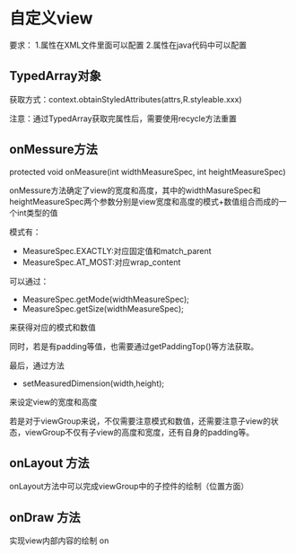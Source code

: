 # 自定义view

要求：
1.属性在XML文件里面可以配置
2.属性在java代码中可以配置

## TypedArray对象

获取方式：context.obtainStyledAttributes(attrs,R.styleable.xxx)

注意：通过TypedArray获取完属性后，需要使用recycle方法重置

## onMessure方法

protected void onMeasure(int widthMeasureSpec, int heightMeasureSpec)

onMessure方法确定了view的宽度和高度，其中的widthMasureSpec和heightMeasureSpec两个参数分别是view宽度和高度的模式+数值组合而成的一个int类型的值

模式有：
- MeasureSpec.EXACTLY:对应固定值和match_parent
- MeasureSpec.AT_MOST:对应wrap_content

可以通过：
- MeasureSpec.getMode(widthMeasureSpec);
- MeasureSpec.getSize(widthMeasureSpec);

来获得对应的模式和数值

同时，若是有padding等值，也需要通过getPaddingTop()等方法获取。

最后，通过方法
- setMeasuredDimension(width,height);

来设定view的宽度和高度

若是对于viewGroup来说，不仅需要注意模式和数值，还需要注意子view的状态，viewGroup不仅有子view的高度和宽度，还有自身的padding等。

## onLayout 方法
onLayout方法中可以完成viewGroup中的子控件的绘制（位置方面）


## onDraw 方法
实现view内部内容的绘制
on